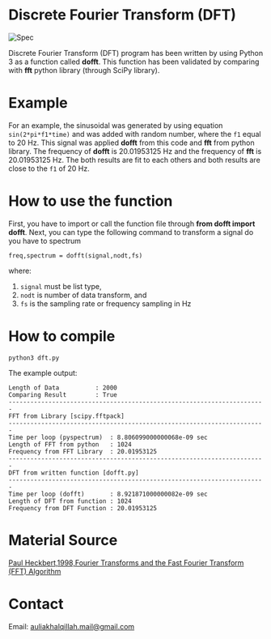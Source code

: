 # Discrete Fourier Transform (DFT)
![Spec](https://github.com/auliakhalqillah/pyDFT/blob/master/dft_python.png)


Discrete Fourier Transform (DFT) program has been written by using Python 3 as a function called **dofft**. This function has been validated by comparing with **fft** python library (through SciPy library). 
# Example
For an example, the sinusoidal was generated by using equation `sin(2*pi*f1*time)` and was added with random number, where the `f1` equal to 20 Hz. This signal was applied **dofft** from this code and **fft** from python library. The frequency of **dofft** is 20.01953125 Hz and the frequency of **fft** is 20.01953125 Hz. The both results are fit to each others and both results are close to the `f1` of 20 Hz.
# How to use the function
First, you have to import or call the function file through **from dofft import dofft**. Next, you can type the following command to transform a signal do you have to spectrum
```
freq,spectrum = dofft(signal,nodt,fs)
```
where:
1. `signal` must be list type,
2. `nodt` is number of data transform, and
3. `fs` is the sampling rate or frequency sampling in Hz
# How to compile
```
python3 dft.py
```
The example output:
```
Length of Data			: 2000
Comparing Result		: True
-----------------------------------------------------------------------
FFT from Library [scipy.fftpack]
-----------------------------------------------------------------------
Time per loop (pyspectrum)	: 8.806099000000068e-09 sec
Length of FFT from python	: 1024
Frequency from FFT Library	: 20.01953125
-----------------------------------------------------------------------
DFT from written function [dofft.py]
-----------------------------------------------------------------------
Time per loop (dofft)		: 8.921871000000082e-09 sec
Length of DFT from function	: 1024
Frequency from DFT Function	: 20.01953125
```
# Material Source
[Paul Heckbert,1998,Fourier Transforms and the Fast Fourier Transform (FFT) Algorithm](http://www.cs.cmu.edu/afs/andrew/scs/cs/15-463/2001/pub/www/notes/fourier/fourier.pdf)
# Contact
Email: auliakhalqillah.mail@gmail.com
